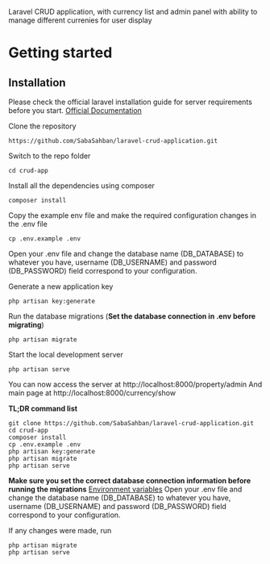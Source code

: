 Laravel CRUD application, with currency list and admin panel with ability to manage different currenies for user display
# Getting started

## Installation

Please check the official laravel installation guide for server requirements before you start. [Official Documentation](https://laravel.com/docs/5.4/installation#installation)


Clone the repository

    https://github.com/SabaSahban/laravel-crud-application.git

Switch to the repo folder

    cd crud-app
Install all the dependencies using composer

    composer install

Copy the example env file and make the required configuration changes in the .env file

    cp .env.example .env
    
Open your .env file and change the database name (DB_DATABASE) to whatever you have, username (DB_USERNAME) and password (DB_PASSWORD) field correspond to your configuration.

Generate a new application key

    php artisan key:generate

Run the database migrations (**Set the database connection in .env before migrating**)

    php artisan migrate
   
Start the local development server

    php artisan serve


You can now access the server at http://localhost:8000/property/admin
And main page at http://localhost:8000/currency/show


**TL;DR command list**

    git clone https://github.com/SabaSahban/laravel-crud-application.git
    cd crud-app
    composer install
    cp .env.example .env
    php artisan key:generate
    php artisan migrate
    php artisan serve

**Make sure you set the correct database connection information before running the migrations** [Environment variables](#environment-variables)
Open your .env file and change the database name (DB_DATABASE) to whatever you have, username (DB_USERNAME) and password (DB_PASSWORD) field correspond to your configuration.

If any changes were made, run

    php artisan migrate
    php artisan serve

